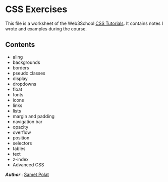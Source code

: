 # CSS Exercises
This file is a worksheet of the Web3School [CSS Tutorials](https://www.w3schools.com/css/default.asp). It contains notes I wrote and examples during the course.

 ## Contents
 - aling
 - backgrounds
 - borders
 - pseudo classes
 - display
 - dropdowns
 - float
 - fonts
 - icons
 - links
 - lists
 - margin and padding
 - navigation bar
 - opacity
 - overflow
 - position
 - selectors
 - tables
 - text
 - z-index
 - Advanced CSS

 **_Author_** : [Samet Polat](https://www.linkedin.com/in/sametpolat17/)
 

